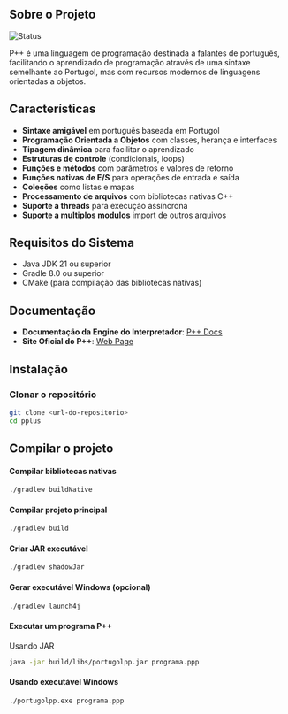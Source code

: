 ## Sobre o Projeto

<img src="https://img.shields.io/badge/status-desenvolvimento-green.svg" alt="Status" />

P++ é uma linguagem de programação destinada a falantes de português, facilitando o aprendizado de programação através
de uma sintaxe semelhante ao Portugol, mas com recursos modernos de linguagens orientadas a objetos.

## Características

- **Sintaxe amigável** em português baseada em Portugol
- **Programação Orientada a Objetos** com classes, herança e interfaces
- **Tipagem dinâmica** para facilitar o aprendizado
- **Estruturas de controle** (condicionais, loops)
- **Funções e métodos** com parâmetros e valores de retorno
- **Funções nativas de E/S** para operações de entrada e saída
- **Coleções** como listas e mapas
- **Processamento de arquivos** com bibliotecas nativas C++
- **Suporte a threads** para execução assíncrona
- **Suporte a multiplos modulos** import de outros arquivos

## Requisitos do Sistema

- Java JDK 21 ou superior
- Gradle 8.0 ou superior
- CMake (para compilação das bibliotecas nativas)

## Documentação

- **Documentação da Engine do Interpretador**: [P++ Docs](https://deepwiki.com/GustavoLyra23/PPlus)
- **Site Oficial do P++**: [Web Page](https://gustavolyra23.github.io/pplus_web/index.html)

## Instalação

### Clonar o repositório

```bash
git clone <url-do-repositorio>
cd pplus
``` 

## Compilar o projeto

#### Compilar bibliotecas nativas

```bash
./gradlew buildNative
```

#### Compilar projeto principal

```bash
./gradlew build
```

#### Criar JAR executável

```bash
./gradlew shadowJar
```

#### Gerar executável Windows (opcional)

```bash
./gradlew launch4j 
```

#### Executar um programa P++

Usando JAR

```bash
java -jar build/libs/portugolpp.jar programa.ppp
```

#### Usando executável Windows

```bash
./portugolpp.exe programa.ppp
```



